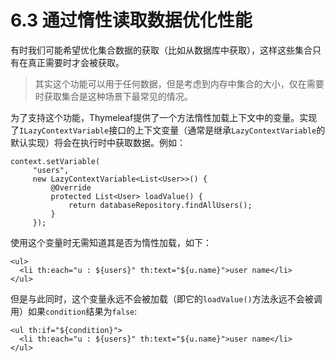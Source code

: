 # 6.3 通过惰性读取数据优化性能
有时我们可能希望优化集合数据的获取（比如从数据库中获取），这样这些集合只有在真正需要时才会被获取。

>其实这个功能可以用于任何数据，但是考虑到内存中集合的大小，仅在需要时获取集合是这种场景下最常见的情况。

为了支持这个功能，Thymeleaf提供了一个方法惰性加载上下文中的变量。实现了`ILazyContextVariable`接口的上下文变量（通常是继承`LazyContextVariable`的默认实现）将会在执行时中获取数据。例如：
```
context.setVariable(
     "users",
     new LazyContextVariable<List<User>>() {
         @Override
         protected List<User> loadValue() {
             return databaseRepository.findAllUsers();
         }
     });
```
使用这个变量时无需知道其是否为惰性加载，如下：
```
<ul>
  <li th:each="u : ${users}" th:text="${u.name}">user name</li>
</ul>
```
但是与此同时，这个变量永远不会被加载（即它的`loadValue()`方法永远不会被调用）如果`condition`结果为`false`:
```
<ul th:if="${condition}">
  <li th:each="u : ${users}" th:text="${u.name}">user name</li>
</ul>
```
